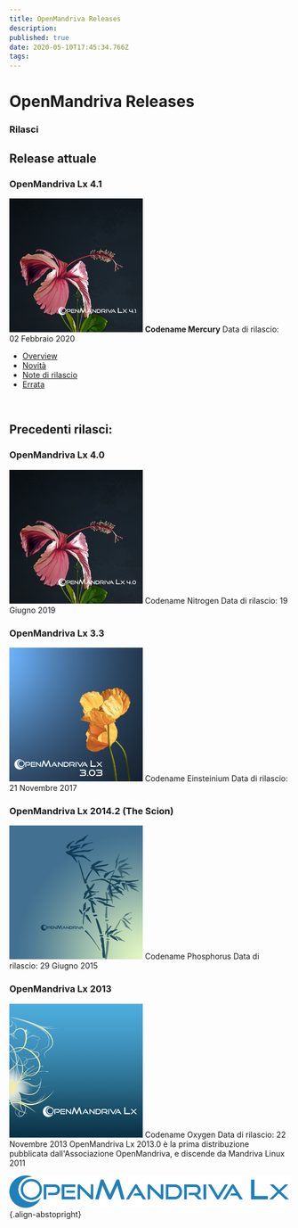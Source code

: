 ```yaml
---
title: OpenMandriva Releases
description: 
published: true
date: 2020-05-10T17:45:34.766Z
tags: 
---
```


# OpenMandriva Releases
### Rilasci

## Release attuale
### OpenMandriva Lx 4.1
![omlx4.1-240px.png](/images/omlx4.1-240px.png)
**Codename Mercury**
Data di rilascio: 02 Febbraio 2020

- [Overview](/releases/omlx41)
- [Novità](/releases/omlx41/new)
- [Note di rilascio](/releases/omlx41/notes)
- [Errata](/releases/omlx41/errata)
<br>


## Precedenti rilasci:
### OpenMandriva Lx 4.0
![omlx4.0-240px.jpg](/images/omlx4.0-240px.jpg)
Codename Nitrogen
Data di rilascio: 19 Giugno 2019
<br>

### OpenMandriva Lx 3.3
![omlx3.3-240px.png](/images/omlx3.3-240px.png)
Codename Einsteinium
Data di rilascio: 21 Novembre 2017
<br>

### OpenMandriva Lx 2014.2 (The Scion)
![omlx2014-240px.png](/images/omlx2014-240px.png)
Codename Phosphorus
Data di rilascio: 29 Giugno 2015
<br>

### OpenMandriva Lx 2013
![omlx2013-240px.png](/images/omlx2013-240px.png)
Codename Oxygen
Data di rilascio: 22 Novembre 2013
OpenMandriva Lx 2013.0 è la prima distribuzione pubblicata dall'Associazione OpenMandriva, e discende da Mandriva Linux 2011
<br>

![header-tr-omlx.svg](/assets/header-tr-omlx.svg){.align-abstopright}
